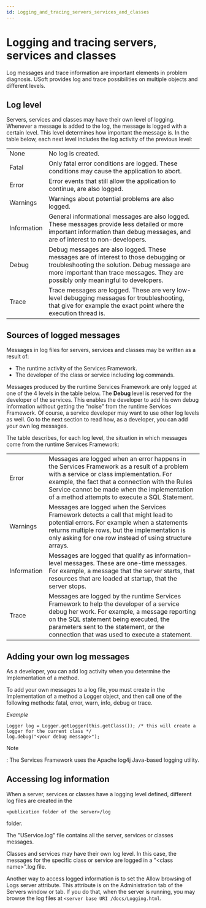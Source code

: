 ```yaml
---
id: Logging_and_tracing_servers_services_and_classes
---
```


# Logging and tracing servers, services and classes

Log messages and trace information are important elements in problem diagnosis. USoft provides log and trace possibilities on multiple objects and different levels.

## Log level

Servers, services and classes may have their own level of logging. Whenever a message is added to the log, the message is logged with a certain level. This level determines how important the message is. In the table below, each next level includes the log activity of the previous level:

|        |        |
|--------|--------|
|None    |No log is created.|
|Fatal   |Only fatal error conditions are logged. These conditions may cause the application to abort.|
|Error   |Error events that still allow the application to continue, are also logged.|
|Warnings|Warnings about potential problems are also logged.|
|Information|General informational messages are also logged. These messages provide less detailed or more important information than debug messages, and are of interest to non-developers.|
|Debug   |Debug messages are also logged. These messages are of interest to those debugging or troubleshooting the solution. Debug message are more important than trace messages. They are possibly only meaningful to developers.|
|Trace   |Trace messages are logged. These are very low-level debugging messages for troubleshooting, that give for example the exact point where the execution thread is.|



## Sources of logged messages

Messages in log files for servers, services and classes may be written as a result of:

- The runtime activity of the Services Framework.
- The developer of the class or service including log commands.

Messages produced by the runtime Services Framework are only logged at one of the 4 levels in the table below. The **Debug** level is reserved for the developer of the services. This enables the developer to add his own debug information without getting the “noise” from the runtime Services Framework. Of course, a service developer may want to use other log levels as well. Go to the next section to read how, as a developer, you can add your own log messages.

The table describes, for each log level, the situation in which messages come from the runtime Services Framework:

|        |        |
|--------|--------|
|Error   |Messages are logged when an error happens in the Services Framework as a result of a problem with a service or class implementation. For example, the fact that a connection with the Rules Service cannot be made when the implementation of a method attempts to execute a SQL Statement.|
|Warnings|Messages are logged when the Services Framework detects a call that might lead to potential errors. For example when a statements returns multiple rows, but the implementation is only asking for one row instead of using structure arrays.|
|Information|Messages are logged that qualify as information-level messages. These are one-time messages. For example, a message that the server starts, that resources that are loaded at startup, that the server stops.|
|Trace   |Messages are logged by the runtime Services Framework to help the developer of a service debug her work. For example, a message reporting on the SQL statement being executed, the parameters sent to the statement, or the connection that was used to execute a statement.|



## Adding your own log messages

As a developer, you can add log activity when you determine the Implementation of a method.

To add your own messages to a log file, you must create in the Implementation of a method a Logger object, and then call one of the following methods: fatal, error, warn, info, debug or trace.

*Example*

```language-java
Logger log = Logger.getLogger(this.getClass()); /* this will create a logger for the current class */
log.debug("<your debug message>");
```

> [!NOTE]
> : The Services Framework uses the Apache log4j Java-based logging utility.

## Accessing log information

When a server, services or classes have a logging level defined, different log files are created in the

```
<publication folder of the server>/log
```

folder.

The "UService.log" file contains all the server, services or classes messages.

Classes and services may have their own log level. In this case, the messages for the specific class or service are logged in a "\<class name>".log file.

Another way to access logged information is to set the Allow browsing of Logs server attribute. This attribute is on the Administration tab of the Servers window or tab. If you do that, when the server is running, you may browse the log files at `<server base URI /docs/Logging.html`.